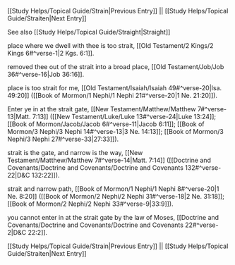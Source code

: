 [[Study Helps/Topical Guide/Strain|Previous Entry]]  ||  [[Study Helps/Topical Guide/Straiten|Next Entry]]

 See also [[Study Helps/Topical Guide/Straight|Straight]]

 place where we dwell with thee is too strait, [[Old Testament/2 Kings/2 Kings 6#^verse-1|2 Kgs. 6:1]].

 removed thee out of the strait into a broad place, [[Old Testament/Job/Job 36#^verse-16|Job 36:16]].

 place is too strait for me, [[Old Testament/Isaiah/Isaiah 49#^verse-20|Isa. 49:20]] ([[Book of Mormon/1 Nephi/1 Nephi 21#^verse-20|1 Ne. 21:20]]).

 Enter ye in at the strait gate, [[New Testament/Matthew/Matthew 7#^verse-13|Matt. 7:13]] ([[New Testament/Luke/Luke 13#^verse-24|Luke 13:24]]; [[Book of Mormon/Jacob/Jacob 6#^verse-11|Jacob 6:11]]; [[Book of Mormon/3 Nephi/3 Nephi 14#^verse-13|3 Ne. 14:13]]; [[Book of Mormon/3 Nephi/3 Nephi 27#^verse-33|27:33]]).

 strait is the gate, and narrow is the way, [[New Testament/Matthew/Matthew 7#^verse-14|Matt. 7:14]] ([[Doctrine and Covenants/Doctrine and Covenants/Doctrine and Covenants 132#^verse-22|D&C 132:22]]).

 strait and narrow path, [[Book of Mormon/1 Nephi/1 Nephi 8#^verse-20|1 Ne. 8:20]] ([[Book of Mormon/2 Nephi/2 Nephi 31#^verse-18|2 Ne. 31:18]]; [[Book of Mormon/2 Nephi/2 Nephi 33#^verse-9|33:9]]).

 you cannot enter in at the strait gate by the law of Moses, [[Doctrine and Covenants/Doctrine and Covenants/Doctrine and Covenants 22#^verse-2|D&C 22:2]].

[[Study Helps/Topical Guide/Strain|Previous Entry]]  ||  [[Study Helps/Topical Guide/Straiten|Next Entry]]